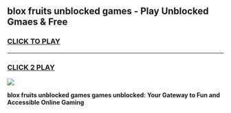 
## blox fruits unblocked games - Play Unblocked Gmaes & Free
<h3>
<a href="https://news.freeplayer.one?title=blox_fruits_unblocked_games&ref=23F">CLICK TO PLAY</a></h3>
<hr>

<h3>
<a href="https://news.freeplayer.one?title=blox_fruits_unblocked_games&ref=23F">CLICK 2 PLAY</a>
  
</h3>

<a href="https://news.freeplayer.one?title=blox_fruits_unblocked_games&ref=23F/"><img src="https://clearcache.store/games.png"></a>


**blox fruits unblocked games games unblocked: Your Gateway to Fun and Accessible Online Gaming**
